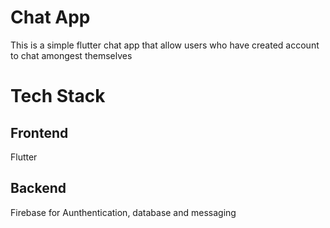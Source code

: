 # Chat App

This is a simple flutter chat app that allow users who have created account to chat amongest themselves

# Tech Stack

## Frontend

Flutter

## Backend

Firebase for Aunthentication, database and messaging

